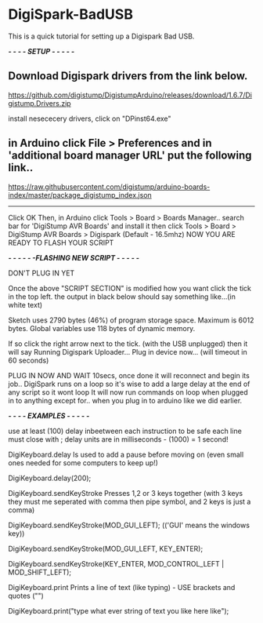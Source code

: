 # DigiSpark-BadUSB
This is a quick tutorial for setting up a Digispark Bad USB.

***- - - - SETUP - - - - -***

Download Digispark drivers from the link below.
--------------------------------------------------------------------------------
https://github.com/digistump/DigistumpArduino/releases/download/1.6.7/Digistump.Drivers.zip

install nesececery drivers, click on "DPinst64.exe" 

in Arduino click File > Preferences and in 'additional board manager URL' put the following link..
---------------------------------------------------------------------------------
https://raw.githubusercontent.com/digistump/arduino-boards-index/master/package_digistump_index.json

---------------------------------------------------------------------------------
Click OK
Then, in Arduino click Tools > Board > Boards Manager..
search bar for 'DigiStump AVR Boards' and install it
then click Tools > Board > DigiStump AVR Boards > Digispark (Default - 16.5mhz)
NOW YOU ARE READY TO FLASH YOUR SCRIPT

***- - - - - -FLASHING NEW SCRIPT - - - - -***

DON'T PLUG IN YET

Once the above "SCRIPT SECTION" is modified how you want click the tick in the top left.
the output in black below should say something like...(in white text)

Sketch uses 2790 bytes (46%) of program storage space. Maximum is 6012 bytes.
Global variables use 118 bytes of dynamic memory.

If so click the right arrow next to the tick. (with the USB unplugged)
then it will say
Running Digispark Uploader...
Plug in device now... (will timeout in 60 seconds)

PLUG IN NOW AND WAIT 10secs, once done it will reconnect and begin its job..
DigiSpark runs on a loop so it's wise to add a large delay at the end of any script so it wont loop
It will now run commands on loop when plugged in to anything except for..
when you plug in to arduino like we did earlier.

***- - - - EXAMPLES - - - - -***

use at least (100) delay inbeetween each instruction to be safe
each line must close with ;
delay units are in milliseconds - (1000) = 1 second!


DigiKeyboard.delay Is used to add a pause before moving on (even small ones needed for some computers to keep up!)


DigiKeyboard.delay(200);

DigiKeyboard.sendKeyStroke Presses 1,2 or 3 keys together (with 3 keys they must me seperated with comma then pipe symbol, and 2 keys is just a comma)


DigiKeyboard.sendKeyStroke(MOD_GUI_LEFT); (('GUI' means the windows key))


DigiKeyboard.sendKeyStroke(MOD_GUI_LEFT, KEY_ENTER);


DigiKeyboard.sendKeyStroke(KEY_ENTER, MOD_CONTROL_LEFT | MOD_SHIFT_LEFT);


DigiKeyboard.print Prints a line of text (like typing) - USE brackets and quotes ("")


DigiKeyboard.print("type what ever string of text you like here like");
